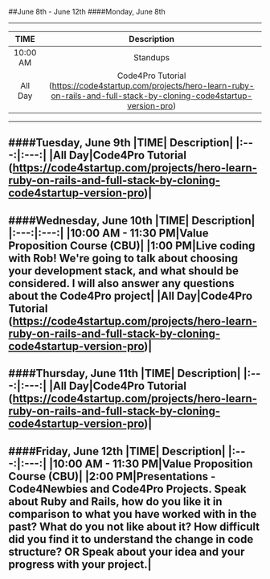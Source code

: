 ##June 8th - June 12th
####Monday, June 8th

---
|TIME| Description|
|:---:|:---:|
|10:00 AM|Standups|
|All Day|Code4Pro Tutorial (https://code4startup.com/projects/hero-learn-ruby-on-rails-and-full-stack-by-cloning-code4startup-version-pro)|
---
####Tuesday, June 9th
|TIME| Description|
|:---:|:---:|
|All Day|Code4Pro Tutorial (https://code4startup.com/projects/hero-learn-ruby-on-rails-and-full-stack-by-cloning-code4startup-version-pro)|
---
####Wednesday, June 10th
|TIME| Description|
|:---:|:---:|
|10:00 AM - 11:30 PM|Value Proposition Course (CBU)|
|1:00 PM|Live coding with Rob!  We're going to talk about choosing your development stack, and what should be considered.  I will also answer any questions about the Code4Pro project|
|All Day|Code4Pro Tutorial (https://code4startup.com/projects/hero-learn-ruby-on-rails-and-full-stack-by-cloning-code4startup-version-pro)|
---
####Thursday, June 11th
|TIME| Description|
|:---:|:---:|
|All Day|Code4Pro Tutorial (https://code4startup.com/projects/hero-learn-ruby-on-rails-and-full-stack-by-cloning-code4startup-version-pro)|
---
####Friday, June 12th
|TIME| Description|
|:---:|:---:|
|10:00 AM - 11:30 PM|Value Proposition Course (CBU)|
|2:00 PM|Presentations - Code4Newbies and Code4Pro Projects.  Speak about Ruby and Rails, how do you like it in comparison to what you have worked with in the past?  What do you not like about it?  How difficult did you find it to understand the change in code structure? OR Speak about your idea and your progress with your project.|
---
